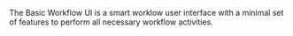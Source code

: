 The Basic Workflow UI is a smart worklow user interface with a minimal set of features to perform all necessary workflow activities.

